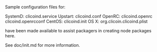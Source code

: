 Sample configuration files for:

SystemD: clicoind.service
Upstart: clicoind.conf
OpenRC:  clicoind.openrc
         clicoind.openrcconf
CentOS:  clicoind.init
OS X:    org.clicoin.clicoind.plist

have been made available to assist packagers in creating node packages here.

See doc/init.md for more information.
